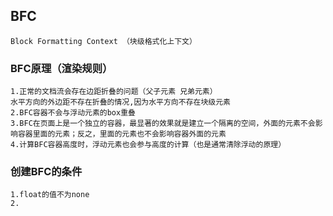 ## BFC 
    Block Formatting Context （块级格式化上下文）

### BFC原理（渲染规则）
    1.正常的文档流会存在边距折叠的问题（父子元素 兄弟元素）
    水平方向的外边距不存在折叠的情况,因为水平方向不存在块级元素
    2.BFC容器不会与浮动元素的box重叠
    3.BFC在页面上是一个独立的容器，最显著的效果就是建立一个隔离的空间，外面的元素不会影响容器里面的元素；反之，里面的元素也不会影响容器外面的元素
    4.计算BFC容器高度时，浮动元素也会参与高度的计算（也是通常清除浮动的原理）

### 创建BFC的条件
    1.float的值不为none
    2.  